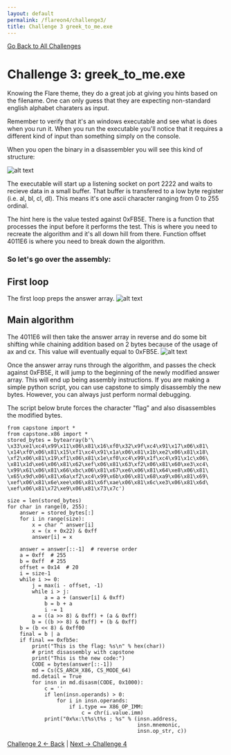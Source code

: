 ```yaml
---
layout: default
permalink: /flareon4/challenge3/
title: Challenge 3 greek_to_me.exe
---
```


[Go Back to All Challenges](https://securedorg.github.io/flareon4)

# Challenge 3: greek_to_me.exe #

Knowing the Flare theme, they do a great job at giving you hints based on the filename. One can only guess that they are expecting non-standard english alphabet charaters as input.

Remember to verify that it's an windows executable and see what is does when you run it. When you run the executable you'll notice that it requires a different kind of input than something simply on the console.

When you open the binary in a disassembler you will see this kind of structure:

![alt text](https://securedorg.github.io/flareon4/images/ch3_diagram.png "diagram")

The executable will start up a listening socket on port 2222 and waits to recieve data in a small buffer. That buffer is transfered to a low byte register (i.e. al, bl, cl, dl). This means it's one ascii character ranging from 0 to 255 ordinal.

The hint here is the value tested against 0xFB5E. There is a function that processes the input before it performs the test. This is where you need to recreate the algorithm and it's all down hill from there. Function offset 4011E6 is where you need to break down the algorithm.

### So let's go over the assembly: ###

## First loop ##

The first loop preps the answer array.
![alt text](https://securedorg.github.io/flareon4/images/ch3_loop.png "first loop")

## Main algorithm ##
The 4011E6 will then take the answer array in reverse and do some bit shifting while chaining addition based on 2 bytes because of the usage of ax and cx. This value will eventually equal to 0xFB5E. 
![alt text](https://securedorg.github.io/flareon4/images/ch3_aglo.png "algorithm")

Once the answer array runs through the algorithm, and passes the check against 0xFB5E, it will jump to the beginning of the newly modified answer array. This will end up being assembly instructions. If you are making a simple python script, you can use capstone to simply disassembly the new bytes. However, you can always just perform normal debugging.

The script below brute forces the character "flag" and also disassembles the modified bytes.

```
from capstone import *
from capstone.x86 import *
stored_bytes = bytearray(b'\
\x33\xe1\xc4\x99\x11\x06\x81\x16\xf0\x32\x9f\xc4\x91\x17\x06\x81\
\x14\xf0\x06\x81\x15\xf1\xc4\x91\x1a\x06\x81\x1b\xe2\x06\x81\x18\
\xf2\x06\x81\x19\xf1\x06\x81\x1e\xf0\xc4\x99\x1f\xc4\x91\x1c\x06\
\x81\x1d\xe6\x06\x81\x62\xef\x06\x81\x63\xf2\x06\x81\x60\xe3\xc4\
\x99\x61\x06\x81\x66\xbc\x06\x81\x67\xe6\x06\x81\x64\xe8\x06\x81\
\x65\x9d\x06\x81\x6a\xf2\xc4\x99\x6b\x06\x81\x68\xa9\x06\x81\x69\
\xef\x06\x81\x6e\xee\x06\x81\x6f\xae\x06\x81\x6c\xe3\x06\x81\x6d\
\xef\x06\x81\x72\xe9\x06\x81\x73\x7c')

size = len(stored_bytes)
for char in range(0, 255):
    answer = stored_bytes[:]
    for i in range(size):
        x = char ^ answer[i]
        x = (x + 0x22) & 0xff
        answer[i] = x

    answer = answer[::-1]  # reverse order
    a = 0xff  # 255
    b = 0xff  # 255
    offset = 0x14  # 20
    i = size-1
    while i >= 0:
        j = max(i - offset, -1)
        while i > j:
            a = a + (answer[i] & 0xff)
            b = b + a
            i -= 1
        a = ((a >> 8) & 0xff) + (a & 0xff)
        b = ((b >> 8) & 0xff) + (b & 0xff)
    b = (b << 8) & 0xff00
    final = b | a
    if final == 0xfb5e:
        print("This is the flag: %s\n" % hex(char))
        # print disassembly with capstone
        print("This is the new code:")
        CODE = bytes(answer[::-1])
        md = Cs(CS_ARCH_X86, CS_MODE_64)
        md.detail = True
        for insn in md.disasm(CODE, 0x1000):
            c = ''
            if len(insn.operands) > 0:
                for i in insn.operands:
                    if i.type == X86_OP_IMM:
                        c = chr(i.value.imm)
            print("0x%x:\t%s\t%s ; %s" % (insn.address,
                                          insn.mnemonic,
                                          insn.op_str, c))
```

[Challenge 2 <- Back](https://securedorg.github.io/flareon4/challenge2) | [Next -> Challenge 4](https://securedorg.github.io/flareon4/challenge4)